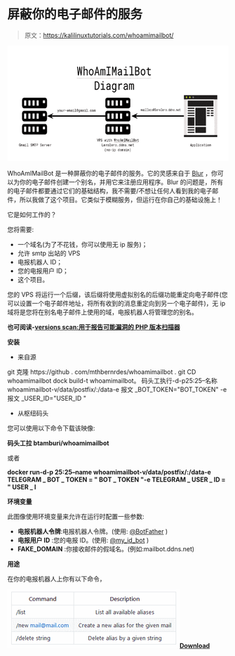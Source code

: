 # 屏蔽你的电子邮件的服务

> 原文：<https://kalilinuxtutorials.com/whoamimailbot/>

[![WhoAmIMailBot : Service To Mask Your E-Mails](img/4a59838cfef84e38dc460a59602560f4.png "WhoAmIMailBot : Service To Mask Your E-Mails")](https://1.bp.blogspot.com/-SxR5ZfqYWes/XOfVOIZZnUI/AAAAAAAAAhE/kBKI0n1VLJwh5FhmxR5g2Vv7aPsiikFmACLcBGAs/s1600/diagram%25281%2529.png)

WhoAmIMailBot 是一种屏蔽你的电子邮件的服务。它的灵感来自于 [Blur](https://abine.com/) ，你可以为你的电子邮件创建一个别名，并用它来注册应用程序。Blur 的问题是，所有的电子邮件都要通过它们的基础结构，我不需要/不想让任何人看到我的电子邮件，所以我做了这个项目。它类似于模糊服务，但运行在你自己的基础设施上！

它是如何工作的？

您将需要:

*   一个域名(为了不花钱，你可以使用无 ip 服务)；
*   允许 smtp 出站的 VPS
*   电报机器人 ID；
*   您的电报用户 ID；
*   这个项目。

您的 VPS 将运行一个后缀，该后缀将使用虚拟别名的后缀功能重定向电子邮件(您可以设置一个电子邮件地址，将所有收到的消息重定向到另一个电子邮件)，无 ip 域将是您将在别名电子邮件上使用的域，电报机器人将管理您的别名。

**也可阅读-[versions scan:用于报告可能漏洞的 PHP 版本扫描器](https://kalilinuxtutorials.com/versionscan/)**

**安装**

*   来自源

git 克隆 https://github . com/mthbernrdes/whoamimailbot . git
CD whoamimailbot
dock build-t whoamimailbot。
码头工执行-d-p25:25–名称 whoamimailbot-v/data/postfix/:/data-e 报文 _BOT_TOKEN="BOT_TOKEN" -e 报文 _USER_ID="USER_ID "

*   从枢纽码头

您可以使用以下命令下载该映像:

**码头工拉 btamburi/whoamimailbot**

或者

**docker run-d-p 25:25–name whoamimailbot-v/data/postfix/:/data-e TELEGRAM _ BOT _ TOKEN = " BOT _ TOKEN "-e TELEGRAM _ USER _ ID = " USER _ I**

**环境变量**

此图像使用环境变量来允许在运行时配置一些参数:

*   **电报机器人令牌**:电报机器人令牌。(使用: [@BotFather](https://telegram.me/botfather) )
*   **电报用户 ID** :您的电报 ID。(使用: [@my_id_bot](https://telegram.me/my_id_bot) )
*   **FAKE_DOMAIN** :你接收邮件的假域名。(例如:mailbot.ddns.net)

**用途**

在你的电报机器人上你有以下命令，

![](img/6a3326fa59b8c482226eb40540389087.png)[**Download**](https://github.com/mthbernardes/WhoAmIMailBot)